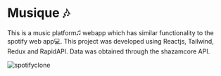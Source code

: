 # Musique 🎶

This is a music platform🎜 webapp which has similar functionality to the spotify web app💻. 
This project was developed using Reactjs, Tailwind, Redux and RapidAPI.
Data was obtained through the shazamcore API.

![spotifyclone](https://user-images.githubusercontent.com/63718579/206024702-2fc616e7-57cb-4787-b0b2-3d98b7a1d21d.png)
